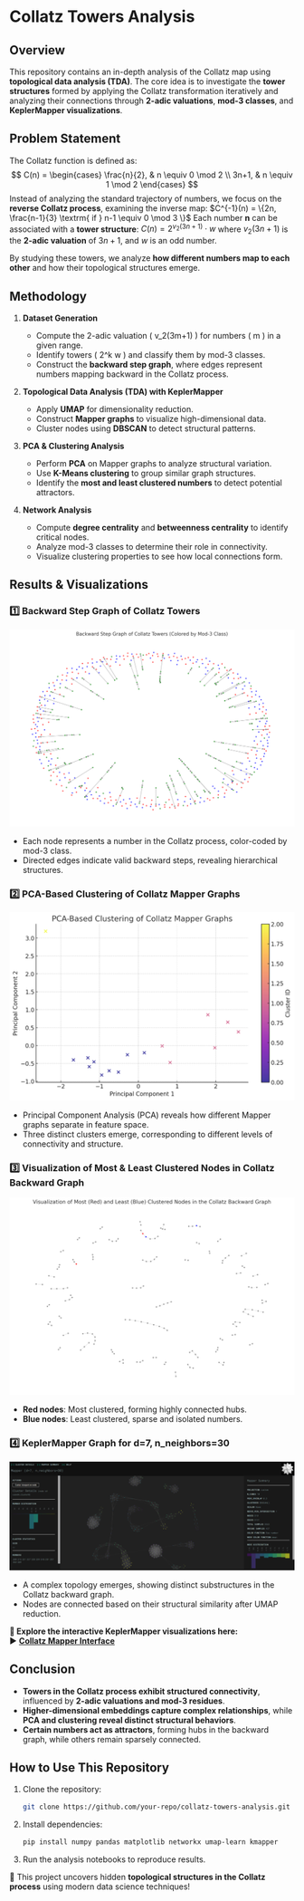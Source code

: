 # Collatz Towers Analysis

## Overview
This repository contains an in-depth analysis of the Collatz map using **topological data analysis (TDA)**. The core idea is to investigate the **tower structures** formed by applying the Collatz transformation iteratively and analyzing their connections through **2-adic valuations**, **mod-3 classes**, and **KeplerMapper visualizations**.

## Problem Statement
The Collatz function is defined as:
$$
C(n) = \begin{cases}
    \frac{n}{2}, & n \equiv 0 \mod 2 \\
    3n+1, & n \equiv 1 \mod 2
\end{cases}
$$
Instead of analyzing the standard trajectory of numbers, we focus on the **reverse Collatz process**, examining the inverse map:
$C^{-1}(n) = \{2n, \frac{n-1}{3} \textrm{ if } n-1 \equiv 0 \mod 3 \}$
Each number **n** can be associated with a **tower structure**:
$C(n) = 2^{v_2(3n+1)} \cdot w$
where $v_2(3n+1)$ is the **2-adic valuation** of $3n+1$, and $w$ is an odd number.

By studying these towers, we analyze **how different numbers map to each other** and how their topological structures emerge.

## Methodology
1. **Dataset Generation**
   - Compute the 2-adic valuation \( v_2(3m+1) \) for numbers \( m \) in a given range.
   - Identify towers \( 2^k w \) and classify them by mod-3 classes.
   - Construct the **backward step graph**, where edges represent numbers mapping backward in the Collatz process.

2. **Topological Data Analysis (TDA) with KeplerMapper**
   - Apply **UMAP** for dimensionality reduction.
   - Construct **Mapper graphs** to visualize high-dimensional data.
   - Cluster nodes using **DBSCAN** to detect structural patterns.

3. **PCA & Clustering Analysis**
   - Perform **PCA** on Mapper graphs to analyze structural variation.
   - Use **K-Means clustering** to group similar graph structures.
   - Identify the **most and least clustered numbers** to detect potential attractors.

4. **Network Analysis**
   - Compute **degree centrality** and **betweenness centrality** to identify critical nodes.
   - Analyze mod-3 classes to determine their role in connectivity.
   - Visualize clustering properties to see how local connections form.

## Results & Visualizations
### **1️⃣ Backward Step Graph of Collatz Towers**
![Backward Step Graph](output22.png)
- Each node represents a number in the Collatz process, color-coded by mod-3 class.
- Directed edges indicate valid backward steps, revealing hierarchical structures.

### **2️⃣ PCA-Based Clustering of Collatz Mapper Graphs**
![PCA Clustering](output24.png)
- Principal Component Analysis (PCA) reveals how different Mapper graphs separate in feature space.
- Three distinct clusters emerge, corresponding to different levels of connectivity and structure.

### **3️⃣ Visualization of Most & Least Clustered Nodes in Collatz Backward Graph**
![Clustered Nodes](output25.png)
- **Red nodes**: Most clustered, forming highly connected hubs.
- **Blue nodes**: Least clustered, sparse and isolated numbers.

### **4️⃣ KeplerMapper Graph for d=7, n_neighbors=30**
![Mapper Graph](image.png)
- A complex topology emerges, showing distinct substructures in the Collatz backward graph.
- Nodes are connected based on their structural similarity after UMAP reduction.

**📌 Explore the interactive KeplerMapper visualizations here:**  
▶️ **[Collatz Mapper Interface](https://your-username.github.io/your-repo/mapper_outputs/index.html)**


## Conclusion
- **Towers in the Collatz process exhibit structured connectivity**, influenced by **2-adic valuations and mod-3 residues**.
- **Higher-dimensional embeddings capture complex relationships**, while **PCA and clustering reveal distinct structural behaviors**.
- **Certain numbers act as attractors**, forming hubs in the backward graph, while others remain sparsely connected.

## How to Use This Repository
1. Clone the repository:
   ```bash
   git clone https://github.com/your-repo/collatz-towers-analysis.git
   ```
2. Install dependencies:
   ```bash
   pip install numpy pandas matplotlib networkx umap-learn kmapper
   ```
3. Run the analysis notebooks to reproduce results.

🚀 This project uncovers hidden **topological structures in the Collatz process** using modern data science techniques!

